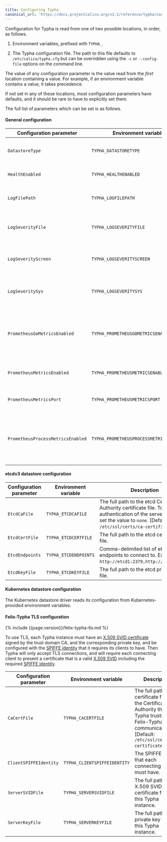 ```yaml
---
title: Configuring Typha
canonical_url: 'https://docs.projectcalico.org/v3.1/reference/typha/configuration'
---
```


Configuration for Typha is read from one of two possible locations, in
order, as follows.

1.  Environment variables, prefixed with `TYPHA_`.

2.  The Typha configuration file.  The path to this file defaults to
    `/etc/calico/typha.cfg` but can be overridden using the `-c` or
    `--config-file` options on the command line.

The value of any configuration parameter is the value read from the
*first* location containing a value. For example, if an environment variable
contains a value, it takes precedence.

If not set in any of these locations, most configuration parameters have
defaults, and it should be rare to have to explicitly set them.

The full list of parameters which can be set is as follows.

#### General configuration

| Configuration parameter           | Environment variable                    | Description  | Schema |
| --------------------------------- | --------------------------------------- | -------------| ------ |
| `DatastoreType`                   | `TYPHA_DATASTORETYPE`                   | The datastore that Typha should read endpoints and policy information from. [Default: `etcdv3`] | `etcdv3`, `kubernetes`|
| `HealthEnabled`                   | `TYPHA_HEALTHENABLED`                   | When enabled, exposes typha health information via an http endpoint. | boolean |
| `LogFilePath`                     | `TYPHA_LOGFILEPATH`                     | The full path to the Typha log. Set to `none` to disable file logging. [Default: `/var/log/calico/typha.log`] | string |
| `LogSeverityFile`                 | `TYPHA_LOGSEVERITYFILE`                 | The log severity above which logs are sent to the log file. [Default: `Info`] | `Debug`, `Info`, `Warning`, `Error`, `Fatal` |
| `LogSeverityScreen`               | `TYPHA_LOGSEVERITYSCREEN`               | The log severity above which logs are sent to the stdout. [Default: `Info`] | `Debug`, `Info`, `Warning`, `Error`, `Fatal` |
| `LogSeveritySys`                  | `TYPHA_LOGSEVERITYSYS`                  | The log severity above which logs are sent to the syslog. Set to `""` for no logging to syslog. [Default: `Info`] | `Debug`, `Info`, `Warning`, `Error`, `Fatal` |
| `PrometheusGoMetricsEnabled`      | `TYPHA_PROMETHEUSGOMETRICSENABLED`      | Set to `false` to disable Go runtime metrics collection, which the Prometheus client does by default. This reduces the number of metrics reported, reducing Prometheus load. [Default: `true`]  | boolean |
| `PrometheusMetricsEnabled`        | `TYPHA_PROMETHEUSMETRICSENABLED`        | Set to `true` to enable the experimental Prometheus metrics server in Typha. [Default: `false`] | boolean |
| `PrometheusMetricsPort`           | `TYPHA_PROMETHEUSMETRICSPORT`           | Experimental: TCP port that the Prometheus metrics server should bind to. [Default: `9091`] | int |
| `PrometheusProcessMetricsEnabled` | `TYPHA_PROMETHEUSPROCESSMETRICSENABLED` | Set to `false` to disable process metrics collection, which the Prometheus client does by default. This reduces the number of metrics reported, reducing Prometheus load. [Default: `true`] | boolean |

#### etcdv3 datastore configuration

| Configuration parameter | Environment variable  | Description | Schema |
| ----------------------- | --------------------- | ----------- | ------ |
| `EtcdCaFile`            | `TYPHA_ETCDCAFILE`    | The full path to the etcd Certificate Authority certificate file. To disable authentication of the server by Typha, set the value to `none`. [Default: `/etc/ssl/certs/ca-certificates.crt`] | string |
| `EtcdCertFile`          | `TYPHA_ETCDCERTFILE`  | The full path to the etcd certificate file. | string |
| `EtcdEndpoints`         | `TYPHA_ETCDENDPOINTS` | Comma-delimited list of etcd endpoints to connect to. Example: `http://etcd1:2379,http://etcd2:2379`. | `<scheme>://<ip-or-fqdn>:<port>` |
| `EtcdKeyFile`           | `TYPHA_ETCDKEYFILE`   | The full path to the etcd private key file. | string |

#### Kubernetes datastore configuration

The Kubernetes datastore driver reads its configuration from Kubernetes-provided environment variables.

#### Felix-Typha TLS configuration

{% include {{page.version}}/felix-typha-tls.md %}

To use TLS, each Typha instance must have an [X.509 SVID
certificate](https://github.com/spiffe/spiffe/blob/master/standards/X509-SVID.md)
signed by the trust domain CA, and the corresponding private key, and be
configured with the [SPIFFE
identity](https://github.com/spiffe/spiffe/blob/master/standards/SPIFFE-ID.md#2-spiffe-identity)
that it requires its clients to have.  Then Typha will only accept TLS
connections, and will require each connecting client to present a certificate
that is a valid [X.509
SVID](https://github.com/spiffe/spiffe/blob/master/standards/X509-SVID.md)
including the required [SPIFFE
identity](https://github.com/spiffe/spiffe/blob/master/standards/SPIFFE-ID.md#2-spiffe-identity).

| Configuration parameter | Environment variable         | Description | Schema |
| ----------------------- | ----------------------       | ----------- | ------ |
| `CaCertFile`            | `TYPHA_CACERTFILE`           | The full path to the certificate file for the Certificate Authority that Typha trusts for Felix-Typha communications. [Default: `/etc/ssl/certs/ca-certificates.crt`] | string |
| `ClientSPIFFEIdentity`  | `TYPHA_CLIENTSPIFFEIDENTITY` | The SPIFFE identity that each connecting client must have.                | string |
| `ServerSVIDFile`        | `TYPHA_SERVERSVIDFILE` 		 | The full path to the X.509 SVID certificate file for this Typha instance. | string |
| `ServerKeyFile`         | `TYPHA_SERVERKEYFILE`  		 | The full path to the private key file for this Typha instance.            | string |
